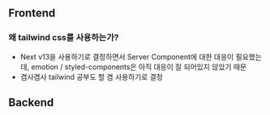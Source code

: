 ## Frontend

### 왜 tailwind css를 사용하는가?

- Next v13을 사용하기로 결정하면서 Server Component에 대한 대응이 필요했는데, emotion / styled-components은 아직 대응이 잘 되어있지 않았기 때문
- 겸사겸사 tailwind 공부도 할 겸 사용하기로 결정

## Backend
